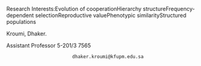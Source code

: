 Research Interests:Evolution of cooperationHierarchy structureFrequency-dependent selectionReproductive valuePhenotypic similarityStructured populations

Kroumi, Dhaker.
                
Assistant Professor
 5-201/3
 7565



                            dhaker.kroumi@kfupm.edu.sa

